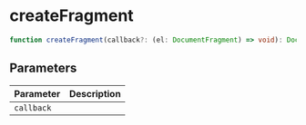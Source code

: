 # createFragment

```ts
function createFragment(callback?: (el: DocumentFragment) => void): DocumentFragment;
```

## Parameters

| Parameter | Description |
|-----------|-------------|
| `callback` | |
